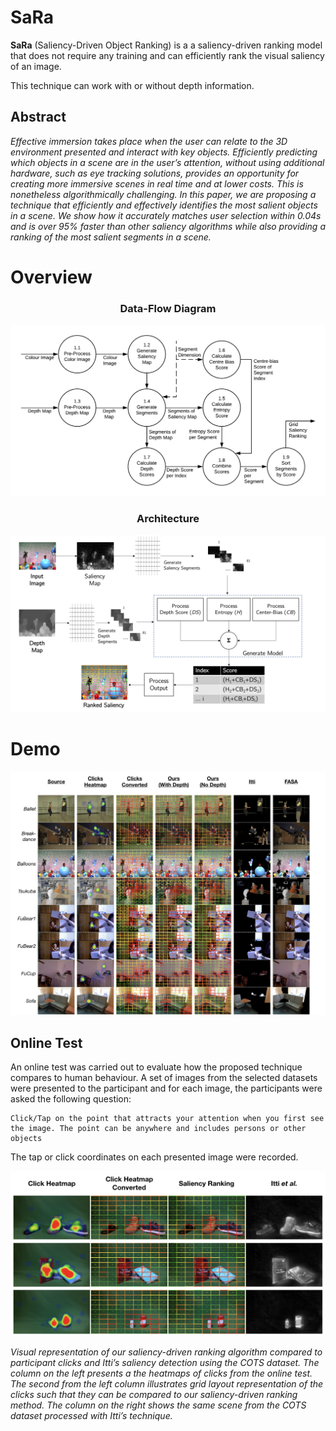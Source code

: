 **<h1>SaRa</h1>**
<!-- Describe the software -->
**SaRa** (Saliency-Driven Object Ranking) is a a saliency-driven ranking model that does not require any training and can efficiently rank the visual saliency of an image.

This technique can work with or without depth information. 


**<h2 name="abstract">Abstract</h2>**
*Effective immersion takes place when the user can relate to the 3D environment presented and interact with key objects. Efficiently predicting which objects in a scene are in the user’s attention, without using additional hardware, such as eye tracking solutions, provides an opportunity for creating more immersive scenes in real time and at lower costs. This is nonetheless algorithmically challenging. In this paper, we are proposing a technique that efficiently and effectively identifies the most salient objects in a scene. We show how it accurately matches user selection within 0.04s and is over 95% faster than other saliency algorithms while also providing a ranking of the most salient segments in a scene.*


**<h1 name="dfd">Overview</h1>**

**<h3 align="center" name="dfd">Data-Flow Diagram</h3>**
<p align="center"><img src='./assets/saraDFD.png'></p>

**<h3 align="center" name="dfd">Architecture</h3>**
<p align="center"><img src='./assets/arch.png'></p>



**<h1 name="dfd">Demo</h1>**

<p align="center"><img src='./assets/comparison.jpeg'></p>

**<h2 name="dfd">Online Test</h2>**

An online test was carried out to evaluate how the proposed technique compares to human behaviour. A set of images from the selected datasets were presented to the participant and for each image, the participants were asked the following question:

    Click/Tap on the point that attracts your attention when you first see the image. The point can be anywhere and includes persons or other objects

The tap or click coordinates on each presented image were
recorded.

<p align="center"><img src='./assets/saliencyEval.jpeg'></p>

*Visual representation of our saliency-driven ranking algorithm
compared to participant clicks and Itti’s saliency detection using the COTS dataset. The column on the left presents a the heatmaps of clicks from the online test. The second from the left column illustrates grid layout representation of the clicks such that they can be compared to our saliency-driven ranking method. The column on the right shows the same scene from the COTS dataset processed with Itti’s technique.*
